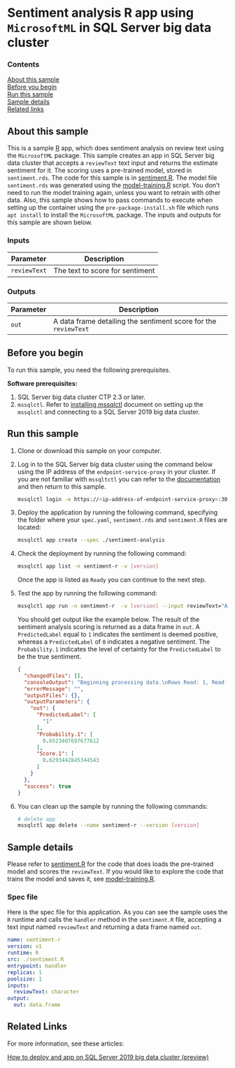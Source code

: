 # Sentiment analysis R app using `MicrosoftML` in SQL Server big data cluster

### Contents

[About this sample](#about-this-sample)<br/>
[Before you begin](#before-you-begin)<br/>
[Run this sample](#run-this-sample)<br/>
[Sample details](#sample-details)<br/>
[Related links](#related-links)<br/>

<a name=about-this-sample></a>

## About this sample

This is a sample [R](https://www.r-project.org/) app, which does sentiment analysis on review text using the `MicrosoftML` package. This sample creates an app in SQL Server big data cluster that accepts a `reviewText` text input and returns the estimate sentiment for it. The scoring uses a pre-trained model, stored in `sentiment.rds`. The code for this sample is in [sentiment.R](sentiment.R). The model file `sentiment.rds` was generated using the [model-training.R](model-training.R) script. You don't need to run the model training again, unless you want to retrain with other data. Also, this sample shows how to pass commands to execute when setting up the container using the `pre-package-install.sh` file which runs `apt install` to install the `MicrosoftML` package.
The inputs and outputs for this sample are shown below.

### Inputs
|Parameter|Description|
|-|-|
|`reviewText`|The text to score for sentiment|

### Outputs
|Parameter|Description|
|-|-|
|`out`|A data frame detailing the sentiment score for the `reviewText`|


<a name=before-you-begin></a>

## Before you begin

To run this sample, you need the following prerequisites.

**Software prerequisites:**

1. SQL Server big data cluster CTP 2.3 or later.
2. `mssqlctl`. Refer to [installing mssqlctl](https://docs.microsoft.com/en-us/sql/big-data-cluster/deploy-install-mssqlctl?view=sqlallproducts-allversions) document on setting up the `mssqlctl` and connecting to a SQL Server 2019 big data cluster.

<a name=run-this-sample></a>

## Run this sample

1. Clone or download this sample on your computer.
2. Log in to the SQL Server big data cluster using the command below using the IP address of the `endpoint-service-proxy` in your cluster. If you are not familiar with `mssqltctl` you can refer to the [documentation](https://docs.microsoft.com/en-us/sql/big-data-cluster/big-data-cluster-create-apps?view=sqlallproducts-allversions) and then return to this sample.

    ```bash
    mssqlctl login -e https://<ip-address-of-endpoint-service-proxy>:30777 -u <user-name> -p <password>
    ```
3. Deploy the application by running the following command, specifying the folder where your `spec.yaml`, `sentiment.rds` and `sentiment.R` files are located:
    ```bash
    mssqlctl app create --spec ./sentiment-analysis
    ```
4. Check the deployment by running the following command:
    ```bash
    mssqlctl app list -n sentiment-r -v [version]
    ```
    Once the app is listed as `Ready` you can continue to the next step.
5. Test the app by running the following command:
    ```bash
    mssqlctl app run -n sentiment-r  -v [version] --input reviewText="Absolutely the best movie experience I have ever had!"
    ```
    You should get output like the example below. The result of the sentiment analysis scoring is returned as a data frame in `out`. A `PredictedLabel` equal to `1` indicates the sentiment is deemed positive, whereas a `PredictedLabel` of `0` indicates a negative sentiment. The `Probability.1` indicates the level of certainty for the `PredictedLabel` to be the true sentiment.
    ```json
    {
      "changedFiles": [],
      "consoleOutput": "Beginning processing data.\nRows Read: 1, Read Time: 8.51154e-05, Transform Time: 1.90735e-06\nBeginning processing data.\nElapsed time: 00:00:00.0364881\nFinished writing 1 rows.\nWriting completed.\n",
      "errorMessage": "",
      "outputFiles": {},
      "outputParameters": {
        "out": {
          "PredictedLabel": [
            "1"
          ],
          "Probability.1": [
            0.6523407697677612
          ],
          "Score.1": [
            0.6293442845344543
          ]
        }
      },
      "success": true
    }
    ```
6. You can clean up the sample by running the following commands:
    ```bash
    # delete app
    mssqlctl app delete --name sentiment-r --version [version]
    ```

<a name=sample-details></a>

## Sample details

Please refer to [sentiment.R](sentiment.R) for the code that does loads the pre-trained model and scores the `reviewText`. If you would like to explore the code that trains the model and saves it, see [model-training.R](model-training.R).

### Spec file
Here is the spec file for this application. As you can see the sample uses the `R` runtime and calls the `handler` method in the `sentiment.R` file, accepting a text input named `reviewText` and returning a data frame named `out`.

```yaml
name: sentiment-r
version: v1
runtime: R
src: ./sentiment.R
entrypoint: handler
replicas: 1
poolsize: 1
inputs:
  reviewText: character
output:
  out: data.frame
```

<a name=related-links></a>

## Related Links
For more information, see these articles:

[How to deploy and app on SQL Server 2019 big data cluster (preview)](https://docs.microsoft.com/en-us/sql/big-data-cluster/big-data-cluster-create-apps?view=sqlallproducts-allversions)